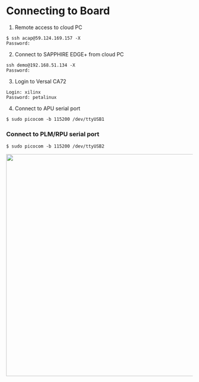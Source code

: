 # Connecting to Board

1. Remote access to cloud PC
```
$ ssh acap@59.124.169.157 -X
Password:
```

2. Connect to SAPPHIRE EDGE+ from cloud PC
```
ssh demo@192.168.51.134 -X
Password:
```

3. Login to Versal CA72
```
Login: xilinx
Password: petalinux
```

4. Connect to APU serial port
```
$ sudo picocom -b 115200 /dev/ttyUSB1
```

### Connect to PLM/RPU serial port
```
$ sudo picocom -b 115200 /dev/ttyUSB2
```

<img src="https://github.com/user-attachments/assets/7dc21a82-b57f-430b-875d-e0b08c8f5b94" width=600>

